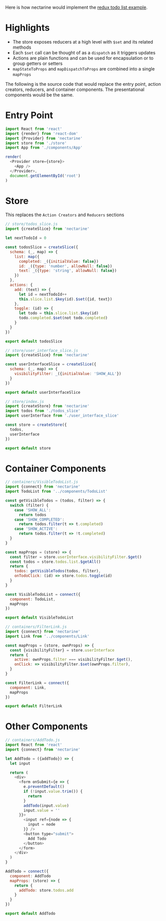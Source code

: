Here is how nectarine would implement the
[redux todo list example](http://redux.js.org/docs/basics/ExampleTodoList.html).

# Highlights

* The store exposes reducers at a high level with `$set` and its related methods
* Each `$set` call can be thought of as a `dispatch` as it triggers updates
* Actions are plain functions and can be used for encapsulation or to group getters or setters
* `mapStateToProps` and `mapDispatchToProps` are combined into a single `mapProps`

The following is the source code that would replace the entry point, action creators, reducers, and container components.
The presentational components would be the same.

# Entry Point

```js
import React from 'react'
import {render} from 'react-dom'
import {Provider} from 'nectarine'
import store from './store'
import App from './components/App'

render(
  <Provider store={store}>
    <App />
  </Provider>,
  document.getElementById('root')
)
```

# Store

This replaces the `Action Creators` and `Reducers` sections

```js
// store/todos_slice.js
import {createSlice} from 'nectarine'

let nextTodoId = 0

const todosSlice = createSlice({
  schema: (_, map) => {
    list: map({
      completed: _({initialValue: false})
      id: _({type: 'number', allowNull: false})
      text: _({type: 'string', allowNull: false})
    })
  },
  actions: {
    add: (text) => {
      let id = nextTodoId++
      this.slice.list.$key(id).$set({id, text})
    },
    toggle: (id) => {
      let todo = this.slice.list.$key(id)
      todo.completed.$set(not todo.completed)
    }
  }
})

export default todosSlice
```

```js
// store/user_interface_slice.js
import {createSlice} from 'nectarine'

const userInterfaceSlice = createSlice({
  schema: (_, map) => {
    visibilityFilter: _({initialValue: 'SHOW_ALL'})
  }
})

export default userInterfaceSlice
```

```js
// store/index.js
import {createStore} from 'nectarine'
import todos from './todos_slice'
import userInterface from './user_interface_slice'

const store = createStore({
  todos,
  userInterface
})

export default store
```

# Container Components

```js
// containers/VisibleTodoList.js
import {connect} from 'nectarine'
import TodoList from '../components/TodoList'

const getVisibleTodos = (todos, filter) => {
  switch (filter) {
    case 'SHOW_ALL':
      return todos
    case 'SHOW_COMPLETED':
      return todos.filter(t => t.completed)
    case 'SHOW_ACTIVE':
      return todos.filter(t => !t.completed)
  }
}

const mapProps = (store) => {
  const filter = store.userInterface.visibilityFilter.$get()
  const todos = store.todos.list.$getAll()
  return {
    todos: getVisibleTodos(todos, filter),
    onTodoClick: (id) => store.todos.toggle(id)
  }
}

const VisibleTodoList = connect({
  component: TodoList,
  mapProps
})

export default VisibleTodoList
```

```js
// containers/FilterLink.js
import {connect} from 'nectarine'
import Link from '../components/Link'

const mapProps = (store, ownProps) => {
  const {visibilityFilter} = store.userInterface
  return {
    active: ownProps.filter === visibilityFilter.$get(),
    onClick: => visibilityFilter.$set(ownProps.filter),
  }
}

const FilterLink = connect({
  component: Link,
  mapProps
})

export default FilterLink
```

# Other Components

```js
// containers/AddTodo.js
import React from 'react'
import {connect} from 'nectarine'

let AddTodo = ({addTodo}) => {
  let input

  return (
    <div>
      <form onSubmit={e => {
        e.preventDefault()
        if (!input.value.trim()) {
          return
        }
        addTodo(input.value)
        input.value = ''
      }}>
        <input ref={node => {
          input = node
        }} />
        <button type="submit">
          Add Todo
        </button>
      </form>
    </div>
  )
}

AddTodo = connect({
  component: AddTodo
  mapProps: (store) => {
    return {
      addTodo: store.todos.add
    }
  }
})

export default AddTodo
```
